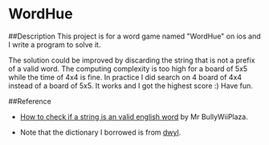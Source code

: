 # WordHue
##Description
This project is for a word game named "WordHue" on ios and I write a program to solve it.

The solution could be improved by discarding the string that is not a prefix of a valid word. The computing complexity is too high for a board of 5x5 while the time of 4x4 is fine. In practice I did search on 4 board of 4x4 instead of a board of 5x5. It works and I got the highest score :) Have fun.

##Reference
- [How to check if a string is an valid english word](http://stackoverflow.com/questions/11607270/how-to-check-whether-given-string-is-a-word) by Mr BullyWiiPlaza.

- Note that the dictionary I borrowed is from [dwyl](https://github.com/dwyl/english-words/blob/master/words.txt).
